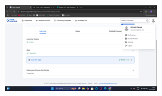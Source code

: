 ![SDLC Diagram](https://raw.githubusercontent.com/achutaKavya/5321301_AchutaKavya/main/sdlc/5321301_GL.png)
